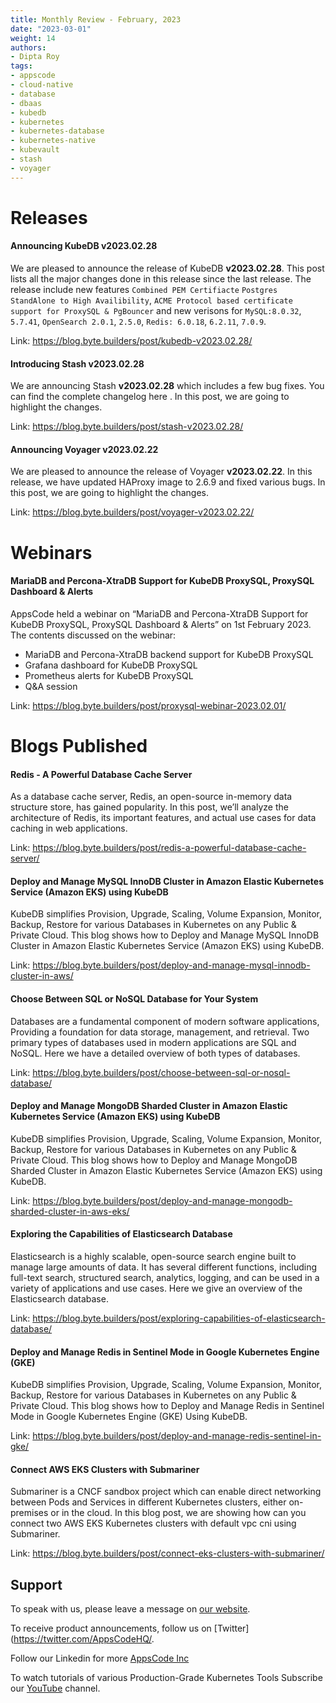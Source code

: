 ```yaml
---
title: Monthly Review - February, 2023
date: "2023-03-01"
weight: 14
authors:
- Dipta Roy
tags:
- appscode
- cloud-native
- database
- dbaas
- kubedb
- kubernetes
- kubernetes-database
- kubernetes-native
- kubevault
- stash
- voyager
---
```


# Releases


#### Announcing KubeDB v2023.02.28

We are pleased to announce the release of KubeDB **v2023.02.28**. This post lists all the major changes done in this release since the last release. The release include new features `Combined PEM Certifiacte` `Postgres StandAlone to High Availibility`, `ACME Protocol based certificate support for ProxySQL & PgBouncer` and new verisons for `MySQL:8.0.32`, `5.7.41`, `OpenSearch 2.0.1`, `2.5.0`, `Redis: 6.0.18`, `6.2.11`, `7.0.9`.

Link: https://blog.byte.builders/post/kubedb-v2023.02.28/


#### Introducing Stash v2023.02.28

We are announcing Stash **v2023.02.28** which includes a few bug fixes. You can find the complete changelog here . In this post, we are going to highlight the changes.

Link: https://blog.byte.builders/post/stash-v2023.02.28/


#### Announcing Voyager v2023.02.22

We are pleased to announce the release of Voyager **v2023.02.22**. In this release, we have updated HAProxy image to 2.6.9 and fixed various bugs. In this post, we are going to highlight the changes.

Link: https://blog.byte.builders/post/voyager-v2023.02.22/


# Webinars


#### MariaDB and Percona-XtraDB Support for KubeDB ProxySQL, ProxySQL Dashboard & Alerts

AppsCode held a webinar on “MariaDB and Percona-XtraDB Support for KubeDB ProxySQL, ProxySQL Dashboard & Alerts” on 1st February 2023. The contents discussed on the webinar:

- MariaDB and Percona-XtraDB backend support for KubeDB ProxySQL
- Grafana dashboard for KubeDB ProxySQL
- Prometheus alerts for KubeDB ProxySQL
- Q&A session


Link: https://blog.byte.builders/post/proxysql-webinar-2023.02.01/


# Blogs Published


#### Redis - A Powerful Database Cache Server

As a database cache server, Redis, an open-source in-memory data structure store, has gained popularity. In this post, we’ll analyze the architecture of Redis, its important features, and actual use cases for data caching in web applications.

Link: https://blog.byte.builders/post/redis-a-powerful-database-cache-server/


#### Deploy and Manage MySQL InnoDB Cluster in Amazon Elastic Kubernetes Service (Amazon EKS) using KubeDB

KubeDB simplifies Provision, Upgrade, Scaling, Volume Expansion, Monitor, Backup, Restore for various Databases in Kubernetes on any Public & Private Cloud. This blog shows how to Deploy and Manage MySQL InnoDB Cluster in Amazon Elastic Kubernetes Service (Amazon EKS) using KubeDB.

Link: https://blog.byte.builders/post/deploy-and-manage-mysql-innodb-cluster-in-aws/


#### Choose Between SQL or NoSQL Database for Your System

Databases are a fundamental component of modern software applications, Providing a foundation for data storage, management, and retrieval. Two primary types of databases used in modern applications are SQL and NoSQL. Here we have a detailed overview of both types of databases.

Link: https://blog.byte.builders/post/choose-between-sql-or-nosql-database/


#### Deploy and Manage MongoDB Sharded Cluster in Amazon Elastic Kubernetes Service (Amazon EKS) using KubeDB

KubeDB simplifies Provision, Upgrade, Scaling, Volume Expansion, Monitor, Backup, Restore for various Databases in Kubernetes on any Public & Private Cloud. This blog shows how to Deploy and Manage MongoDB Sharded Cluster in Amazon Elastic Kubernetes Service (Amazon EKS) using KubeDB.

Link: https://blog.byte.builders/post/deploy-and-manage-mongodb-sharded-cluster-in-aws-eks/


#### Exploring the Capabilities of Elasticsearch Database

Elasticsearch is a highly scalable, open-source search engine built to manage large amounts of data. It has several different functions, including full-text search, structured search, analytics, logging, and can be used in a variety of applications and use cases. Here we give an overview of the Elasticsearch database.

Link: https://blog.byte.builders/post/exploring-capabilities-of-elasticsearch-database/


#### Deploy and Manage Redis in Sentinel Mode in Google Kubernetes Engine (GKE)

KubeDB simplifies Provision, Upgrade, Scaling, Volume Expansion, Monitor, Backup, Restore for various Databases in Kubernetes on any Public & Private Cloud. This blog shows how to Deploy and Manage Redis in Sentinel Mode in Google Kubernetes Engine (GKE) Using KubeDB.

Link: https://blog.byte.builders/post/deploy-and-manage-redis-sentinel-in-gke/


#### Connect AWS EKS Clusters with Submariner

Submariner is a CNCF sandbox project which can enable direct networking between Pods and Services in different Kubernetes clusters, either on-premises or in the cloud. In this blog post, we are showing how can you connect two AWS EKS Kubernetes clusters with default vpc cni using Submariner.

Link: https://blog.byte.builders/post/connect-eks-clusters-with-submariner/




## Support

To speak with us, please leave a message on [our website](https://appscode.com/contact/).

To receive product announcements, follow us on [Twitter](https://twitter.com/AppsCodeHQ/.

Follow our Linkedin for more [AppsCode Inc](https://www.linkedin.com/company/appscode/)

To watch tutorials of various Production-Grade Kubernetes Tools Subscribe our [YouTube](https://www.youtube.com/c/AppsCodeInc/) channel.
